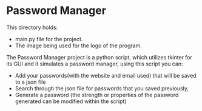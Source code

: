 # **Password Manager**
This directory holds:
- main.py file for the project.
- The image being used for the logo of the program.

The Password Manager project is a python script, which utilizes tkinter for its GUI and it simulates a password manager, using this script you can:
- Add your passwords(with the website and email used) that will be saved to a json file
- Search through the json file for passwords that you saved previously,
- Generate a password (the strength or properties of the password generated can be modified within the script)
